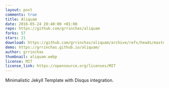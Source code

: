 ```yaml
---
layout: post
comments: true
title: Aliquam
date: 2016-05-24 20:40:00 +01:00
repo: https://github.com/grrinchas/aliquam
forks: 57
stars: 21
download: https://github.com/grrinchas/aliquam/archive/refs/heads/master.zip
demo: https://grrinchas.github.io/aliquam/
author: grrinchas
thumbnail: aliquam.webp
license: MIT
license_link: https://opensource.org/licenses/MIT
---
```


Minimalistic Jekyll Template with Disqus integration.
